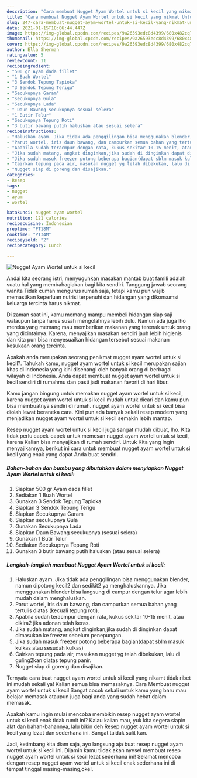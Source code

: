 ```yaml
---
description: "Cara membuat Nugget Ayam Wortel untuk si kecil yang nikmat Untuk Jualan"
title: "Cara membuat Nugget Ayam Wortel untuk si kecil yang nikmat Untuk Jualan"
slug: 247-cara-membuat-nugget-ayam-wortel-untuk-si-kecil-yang-nikmat-untuk-jualan
date: 2021-01-15T18:06:44.447Z
image: https://img-global.cpcdn.com/recipes/9a26593edc8d4399/680x482cq70/nugget-ayam-wortel-untuk-si-kecil-foto-resep-utama.jpg
thumbnail: https://img-global.cpcdn.com/recipes/9a26593edc8d4399/680x482cq70/nugget-ayam-wortel-untuk-si-kecil-foto-resep-utama.jpg
cover: https://img-global.cpcdn.com/recipes/9a26593edc8d4399/680x482cq70/nugget-ayam-wortel-untuk-si-kecil-foto-resep-utama.jpg
author: Ella Sherman
ratingvalue: 5
reviewcount: 11
recipeingredient:
- "500 gr Ayam dada fillet"
- "1 Buah Wortel"
- "3 Sendok Tepung Tapioka"
- "3 Sendok Tepung Terigu"
- "Secukupnya Garam"
- "secukupnya Gula"
- "Secukupnya Lada"
- " Daun Bawang secukupnya sesuai selera"
- "1 Butir Telur"
- "Secukupnya Tepung Roti"
- "3 butir bawang putih haluskan atau sesuai selera"
recipeinstructions:
- "Haluskan ayam. Jika tidak ada penggilingan bisa menggunakan blender, namun dipotong kecil2 dan sedikit2 ya menghaluskannya. Jika menggunakan blender bisa langsung di campur dengan telur agar lebih mudah dalam menghaluskan."
- "Parut wortel, iris daun bawang, dan campurkan semua bahan yang tertulis diatas (kecuali tepung roti)."
- "Apabila sudah teracmpur dengan rata, kukus sekitar 10-15 menit, atau dikira2 jika adonan telah keras."
- "Jika sudah matang, angkat dinginkan,jika sudah di dinginkan dapat dimasukan ke freezer sebelum penepungan."
- "Jika sudah masuk freezer potong beberapa bagian(dapat sblm masuk kulkas atau sesudah kulkas)"
- "Cairkan tepung pada air, masukan nugget yg telah dibekukan, lalu di guling2kan diatas tepung panir."
- "Nugget siap di goreng dan disajikan."
categories:
- Resep
tags:
- nugget
- ayam
- wortel

katakunci: nugget ayam wortel 
nutrition: 121 calories
recipecuisine: Indonesian
preptime: "PT18M"
cooktime: "PT34M"
recipeyield: "2"
recipecategory: Lunch

---
```



![Nugget Ayam Wortel untuk si kecil](https://img-global.cpcdn.com/recipes/9a26593edc8d4399/680x482cq70/nugget-ayam-wortel-untuk-si-kecil-foto-resep-utama.jpg)

Andai kita seorang istri, menyuguhkan masakan mantab buat famili adalah suatu hal yang membahagiakan bagi kita sendiri. Tanggung jawab seorang  wanita Tidak cuman mengurus rumah saja, tetapi kamu pun wajib memastikan keperluan nutrisi terpenuhi dan hidangan yang dikonsumsi keluarga tercinta harus nikmat.

Di zaman  saat ini, kamu memang mampu membeli hidangan siap saji walaupun tanpa harus susah mengolahnya lebih dulu. Namun ada juga lho mereka yang memang mau memberikan makanan yang terenak untuk orang yang dicintainya. Karena, menyajikan masakan sendiri jauh lebih higienis dan kita pun bisa menyesuaikan hidangan tersebut sesuai makanan kesukaan orang tercinta. 



Apakah anda merupakan seorang penikmat nugget ayam wortel untuk si kecil?. Tahukah kamu, nugget ayam wortel untuk si kecil merupakan sajian khas di Indonesia yang kini disenangi oleh banyak orang di berbagai wilayah di Indonesia. Anda dapat membuat nugget ayam wortel untuk si kecil sendiri di rumahmu dan pasti jadi makanan favorit di hari libur.

Kamu jangan bingung untuk memakan nugget ayam wortel untuk si kecil, karena nugget ayam wortel untuk si kecil mudah untuk dicari dan kamu pun bisa membuatnya sendiri di rumah. nugget ayam wortel untuk si kecil bisa diolah lewat beraneka cara. Kini pun ada banyak sekali resep modern yang menjadikan nugget ayam wortel untuk si kecil semakin lebih mantap.

Resep nugget ayam wortel untuk si kecil juga sangat mudah dibuat, lho. Kita tidak perlu capek-capek untuk memesan nugget ayam wortel untuk si kecil, karena Kalian bisa menyajikan di rumah sendiri. Untuk Kita yang ingin menyajikannya, berikut ini cara untuk membuat nugget ayam wortel untuk si kecil yang enak yang dapat Anda buat sendiri.

<!--inarticleads1-->

##### Bahan-bahan dan bumbu yang dibutuhkan dalam menyiapkan Nugget Ayam Wortel untuk si kecil:

1. Siapkan 500 gr Ayam dada fillet
1. Sediakan 1 Buah Wortel
1. Gunakan 3 Sendok Tepung Tapioka
1. Siapkan 3 Sendok Tepung Terigu
1. Siapkan Secukupnya Garam
1. Siapkan secukupnya Gula
1. Gunakan Secukupnya Lada
1. Siapkan  Daun Bawang secukupnya (sesuai selera)
1. Gunakan 1 Butir Telur
1. Sediakan Secukupnya Tepung Roti
1. Gunakan 3 butir bawang putih haluskan (atau sesuai selera)




<!--inarticleads2-->

##### Langkah-langkah membuat Nugget Ayam Wortel untuk si kecil:

1. Haluskan ayam. Jika tidak ada penggilingan bisa menggunakan blender, namun dipotong kecil2 dan sedikit2 ya menghaluskannya. Jika menggunakan blender bisa langsung di campur dengan telur agar lebih mudah dalam menghaluskan.
1. Parut wortel, iris daun bawang, dan campurkan semua bahan yang tertulis diatas (kecuali tepung roti).
1. Apabila sudah teracmpur dengan rata, kukus sekitar 10-15 menit, atau dikira2 jika adonan telah keras.
1. Jika sudah matang, angkat dinginkan,jika sudah di dinginkan dapat dimasukan ke freezer sebelum penepungan.
1. Jika sudah masuk freezer potong beberapa bagian(dapat sblm masuk kulkas atau sesudah kulkas)
1. Cairkan tepung pada air, masukan nugget yg telah dibekukan, lalu di guling2kan diatas tepung panir.
1. Nugget siap di goreng dan disajikan.




Ternyata cara buat nugget ayam wortel untuk si kecil yang nikamt tidak ribet ini mudah sekali ya! Kalian semua bisa memasaknya. Cara Membuat nugget ayam wortel untuk si kecil Sangat cocok sekali untuk kamu yang baru mau belajar memasak ataupun juga bagi anda yang sudah hebat dalam memasak.

Apakah kamu ingin mulai mencoba membikin resep nugget ayam wortel untuk si kecil enak tidak rumit ini? Kalau kalian mau, yuk kita segera siapin alat dan bahan-bahannya, lalu bikin deh Resep nugget ayam wortel untuk si kecil yang lezat dan sederhana ini. Sangat taidak sulit kan. 

Jadi, ketimbang kita diam saja, ayo langsung aja buat resep nugget ayam wortel untuk si kecil ini. Dijamin kamu tiidak akan nyesel membuat resep nugget ayam wortel untuk si kecil lezat sederhana ini! Selamat mencoba dengan resep nugget ayam wortel untuk si kecil enak sederhana ini di tempat tinggal masing-masing,oke!.

